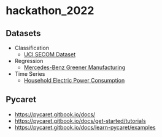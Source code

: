 # hackathon_2022

## Datasets

* Classification
  - [UCI SECOM Dataset](https://www.kaggle.com/datasets/paresh2047/uci-semcom)
* Regression
  - [Mercedes-Benz Greener Manufacturing](https://www.kaggle.com/c/mercedes-benz-greener-manufacturing)
* Time Series
  - [Household Electric Power Consumption](https://www.kaggle.com/datasets/uciml/electric-power-consumption-data-set)


## Pycaret

* https://pycaret.gitbook.io/docs/
* https://pycaret.gitbook.io/docs/get-started/tutorials
* https://pycaret.gitbook.io/docs/learn-pycaret/examples
